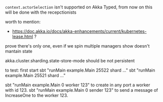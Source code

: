 `context.actorSelection` isn't supported on Akka Typed, from now on this will be done with 
the recepctionists



worth to mention:

- https://doc.akka.io/docs/akka-enhancements/current/kubernetes-lease.html ? 


prove there's only one, even if we spin multiple managers
show doesn't mantain state

akka.cluster.sharding.state-store-mode should be not persistent


to test:
first start 
sbt "runMain example.Main 25522 shard ..."
sbt "runMain example.Main 25521 shard ..."

sbt "runMain example.Main 0 worker 123" to create in any port a worker with id 123.
sbt "runMain example.Main 0 sender 123" to send a message of IncreaseOne to the worker 123.